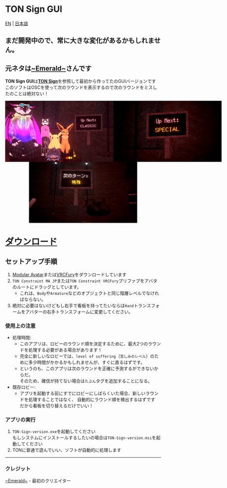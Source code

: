 # TON Sign GUI

[EN](README.md) | [日本語](README-JP.md)

## まだ開発中ので、常に大きな変化があるかもしれません。

## 元ネタは[\~Emerald~](https://github.com/Emmyvee/TON-Sign)さんです

**TON Sign GUI**は[**TON Sign**](https://github.com/Emmyvee/TON-Sign)を参照して最初から作ってたのGUIバージョンです  
このソフトはOSCを使って次のラウンドを表示するので次のラウンドをミスしたのことは絶対ない！

<div style="display: flex; justify-content: space-around;">
  <img src="https://raw.githubusercontent.com/Emmyvee/TON-Sign/refs/heads/main/VRCPreview.jpg" alt="Thanks to the people who helped me test!" width="350"/>
  <img src="https://raw.githubusercontent.com/Emmyvee/TON-Sign/refs/heads/main/VRCPreview2.jpg" alt="Preview Photo" width="350"/>
</div>

<div style="display: flex; justify-content: space-around;">
  <img src="https://raw.githubusercontent.com/T2PeNBiX99wcoxKv3A4g/TON-Sign/refs/heads/main/Screenshot/VRCPreview_JP.png" alt="Preview Photo Japanese" width="350"/>
</div>

# [ダウンロード](https://github.com/T2PeNBiX99wcoxKv3A4g/TON-Sign-GUI/releases/latest)

## セットアップ手順

1. [Modular Avatar](https://modular-avatar.nadena.dev/)または[VRCFury](https://vrcfury.com)をダウンロードしています
2. `TON Constraint MA JP`または`TON Constraint VRCFury`プリファブをアバタのルートにドラッグとしています。
    - これは、`Body`や`Armature`などのオブジェクトと同じ階層レベルでなければならない。
3. 絶対に必要はないけどもし右手で看板を持ってたいならば`Hand`トランスフォームをアバターの右手トランスフォームに変更してください。

### 使用上の注意

- 処理時間:
    - このアプリは、ロビーのラウンド順を決定するために、最大2つのラウンドを処理する必要がある場合があります！
    - 完全に新しいなロビーでは、`level of suffering`（`苦しみのレベル`）のために多少時間がかかるかもしれませんが、すぐに直るはずです。
    - というのも、このアプリは次のラウンドを正確に予測するができないからだ。  
      そのため、確信が持てない場合は`たぶん`タグを追加することになる。
- 既存ロビー:
    - アプリを起動する前にすでにロビーにしばらくいた場合、新しいラウンドを処理することではなく、
      自動的にラウンド順を検出するはずです  
      だから看板を切り替えるだけでいい！

### アプリの実行

1. `TON-Sign-version.exe`を起動してください  
   もしシステムにインストールするしたいの場合は`TON-Sign-version.msi`を起動してください
2. TONに普通で遊んでいい、ソフトが自動的に処理します

---

### クレジット

[\~Emerald\~](https://github.com/Emmyvee/TON-Sign) - 最初のクリエイター